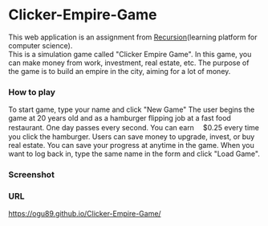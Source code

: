 # Clicker-Empire-Game

This web application is an assignment from <a href="https://recursionist.io/">Recursion</a>(learning platform for computer science).<br>
This is a simulation game called "Clicker Empire Game". In this game, you can make money from work, investment, real estate, etc.
The purpose of the game is to build an empire in the city, aiming for a lot of money.


### How to play
To start game, type your name and click "New Game"
The user begins the game at 20 years old and as a hamburger flipping job at a fast food restaurant. One day passes every second.
You can earn 　$0.25 every time you click the hamburger. Users can save money to upgrade, invest, or buy real estate.
You can save your progress at anytime in the game. When you want to log back in, type the same name in the form and click "Load Game".
### Screenshot


### URL
<a href="https://ogu89.github.io/Battery-Finder-Program/">https://ogu89.github.io/Clicker-Empire-Game/</a>

